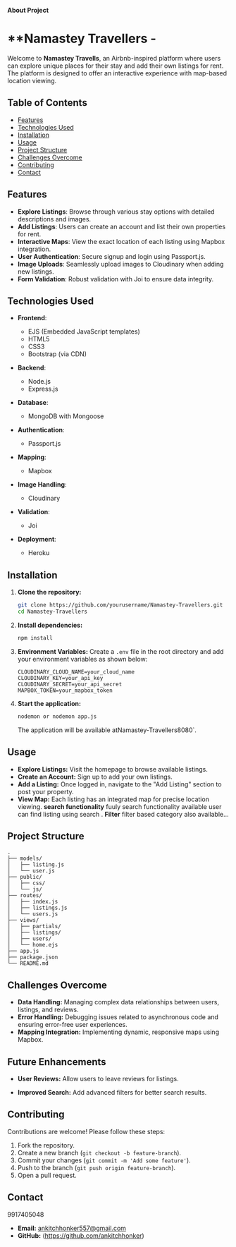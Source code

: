 **About  Project**
# **Namastey Travellers - 

Welcome to **Namastey Travells**, an Airbnb-inspired platform where users can explore unique places for their stay and add their own listings for rent. The platform is designed to offer an interactive experience with map-based location viewing.

## **Table of Contents**
- [Features](#features)
- [Technologies Used](#technologies-used)
- [Installation](#installation)
- [Usage](#usage)
- [Project Structure](#project-structure)
- [Challenges Overcome](#challenges-overcome)
- [Contributing](#contributing)
- [Contact](#contact)

## **Features**
- **Explore Listings**: Browse through various stay options with detailed descriptions and images.
- **Add Listings**: Users can create an account and list their own properties for rent.
- **Interactive Maps**: View the exact location of each listing using Mapbox integration.
- **User Authentication**: Secure signup and login using Passport.js.
- **Image Uploads**: Seamlessly upload images to Cloudinary when adding new listings.
- **Form Validation**: Robust validation with Joi to ensure data integrity.

## **Technologies Used**
- **Frontend**: 
  - EJS (Embedded JavaScript templates)
  - HTML5
  - CSS3
  - Bootstrap (via CDN)
  
- **Backend**: 
  - Node.js
  - Express.js

- **Database**: 
  - MongoDB with Mongoose
  
- **Authentication**: 
  - Passport.js
  
- **Mapping**: 
  - Mapbox
  
- **Image Handling**: 
  - Cloudinary
  
- **Validation**: 
  - Joi
  
- **Deployment**: 
  - Heroku

## **Installation**
1. **Clone the repository:**
    ```bash
    git clone https://github.com/yourusername/Namastey-Travellers.git
    cd Namastey-Travellers
    ```

2. **Install dependencies:**
    ```bash
    npm install
    ```

3. **Environment Variables:**
   Create a `.env` file in the root directory and add your environment variables as shown below:
   ```plaintext
   CLOUDINARY_CLOUD_NAME=your_cloud_name
   CLOUDINARY_KEY=your_api_key
   CLOUDINARY_SECRET=your_api_secret
   MAPBOX_TOKEN=your_mapbox_token
   ```

4. **Start the application:**
    ```bash
    nodemon or nodemon app.js

    ```
   The application will be available atNamastey-Travellers8080`.

## **Usage**
- **Explore Listings:** Visit the homepage to browse available listings.
- **Create an Account:** Sign up to add your own listings.
- **Add a Listing:** Once logged in, navigate to the "Add Listing" section to post your property.
- **View Map:** Each listing has an integrated map for precise location viewing.
**search functionality** fuuly search functionality available user can find listing using search .
  **Filter** filter based category also available...


## **Project Structure**
```plaintext
.
├── models/
│   ├── listing.js
│   └── user.js
├── public/
│   ├── css/
│   └── js/
├── routes/
│   ├── index.js
│   ├── listings.js
│   └── users.js
├── views/
│   ├── partials/
│   ├── listings/
│   ├── users/
│   └── home.ejs
├── app.js
├── package.json
└── README.md
```

## **Challenges Overcome**
- **Data Handling:** Managing complex data relationships between users, listings, and reviews.
- **Error Handling:** Debugging issues related to asynchronous code and ensuring error-free user experiences.
- **Mapping Integration:** Implementing dynamic, responsive maps using Mapbox.

## **Future Enhancements**
- **User Reviews:** Allow users to leave reviews for listings.
  
- **Improved Search:** Add advanced filters for better search results.

## **Contributing**
Contributions are welcome! Please follow these steps:
1. Fork the repository.
2. Create a new branch (`git checkout -b feature-branch`).
3. Commit your changes (`git commit -m 'Add some feature'`).
4. Push to the branch (`git push origin feature-branch`).
5. Open a pull request.
 

## **Contact**
9917405048 
- **Email:** ankitchhonker557@gmail.com 
- **GitHub:** (https://github.com/ankitchhonker)
